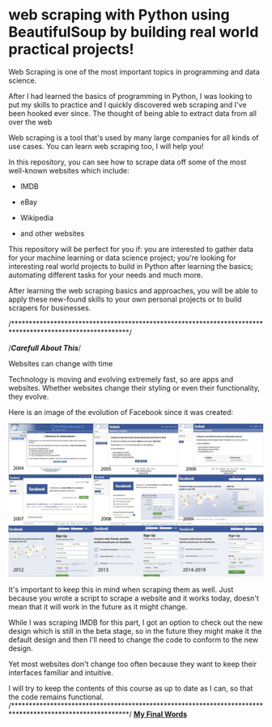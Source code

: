 # web scraping with Python using BeautifulSoup by building real world practical projects!

Web Scraping is one of the most important topics in programming and data science.

After I had learned the basics of programming in Python, I was looking to put my skills to practice and I quickly discovered web scraping and I've been hooked ever since. The thought of being able to extract data from all over the web

Web scraping is a tool that's used by many large companies for all kinds of use cases. You can learn web scraping too, I will help you!


In this repository, you can see how to scrape data off some of the most well-known websites which include:

- IMDB

- eBay

- Wikipedia

- and other websites

This repository will be perfect for you if: you are interested to gather data for your machine learning or data science project; you're looking for interesting real world projects to build in Python after learning the basics; automating different tasks for your needs and much more.

After learning the web scraping basics and approaches, you will be able to apply these new-found skills to your own personal projects or to build scrapers for businesses.

/*********************************************************************************************************/

/***********************************Carefull About This***********************************/

Websites can change with time

Technology is moving and evolving extremely fast, so are apps and websites. Whether websites change their styling or even their functionality, they evolve.

Here is an image of the evolution of Facebook since it was created:

![alt text](https://github.com/ShreeramGeedh/Web-Scraping-In-Python/blob/main/fb.jpg)

It's important to keep this in mind when scraping them as well. Just because you wrote a script to scrape a website and it works today, doesn't mean that it will work in the future as it might change.

While I was scraping IMDB for this part, I got an option to check out the new design which is still in the beta stage, so in the future they might make it the default design and then I'll need to change the code to conform to the new design.

Yet most websites don't change too often because they want to keep their interfaces familiar and intuitive.

I will try to keep the contents of this course as up to date as I can, so that the code remains functional.
/*********************************************************************************************************/
**[My Final Words](/5.%20eBay/finalWords.md)**
